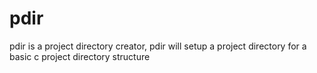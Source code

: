 # pdir
pdir is a project directory creator, pdir will setup a project directory for a basic c project directory structure
